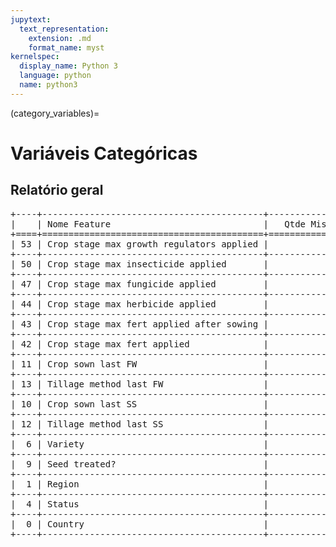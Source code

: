 ```yaml
--- 
jupytext:
  text_representation:
    extension: .md
    format_name: myst
kernelspec:
  display_name: Python 3
  language: python
  name: python3
---
```


(category_variables)= 

# Variáveis Categóricas
## Relatório geral

<pre>
+----+------------------------------------------+-----------------------+-----------------------------+
|    | Nome Feature                             |   Qtde Missing Values |   Proportion Missing Values |
+====+==========================================+=======================+=============================+
| 53 | Crop stage max growth regulators applied |                  4558 |                       99.98 |
+----+------------------------------------------+-----------------------+-----------------------------+
| 50 | Crop stage max insecticide applied       |                  4143 |                       90.88 |
+----+------------------------------------------+-----------------------+-----------------------------+
| 47 | Crop stage max fungicide applied         |                  2600 |                       57.03 |
+----+------------------------------------------+-----------------------+-----------------------------+
| 44 | Crop stage max herbicide applied         |                  2384 |                       52.29 |
+----+------------------------------------------+-----------------------+-----------------------------+
| 43 | Crop stage max fert applied after sowing |                  2382 |                       52.25 |
+----+------------------------------------------+-----------------------+-----------------------------+
| 42 | Crop stage max fert applied              |                  2263 |                       49.64 |
+----+------------------------------------------+-----------------------+-----------------------------+
| 11 | Crop sown last FW                        |                   175 |                        3.84 |
+----+------------------------------------------+-----------------------+-----------------------------+
| 13 | Tillage method last FW                   |                   175 |                        3.84 |
+----+------------------------------------------+-----------------------+-----------------------------+
| 10 | Crop sown last SS                        |                   100 |                        2.19 |
+----+------------------------------------------+-----------------------+-----------------------------+
| 12 | Tillage method last SS                   |                   100 |                        2.19 |
+----+------------------------------------------+-----------------------+-----------------------------+
|  6 | Variety                                  |                    59 |                        1.29 |
+----+------------------------------------------+-----------------------+-----------------------------+
|  9 | Seed treated?                            |                    57 |                        1.25 |
+----+------------------------------------------+-----------------------+-----------------------------+
|  1 | Region                                   |                     0 |                        0    |
+----+------------------------------------------+-----------------------+-----------------------------+
|  4 | Status                                   |                     0 |                        0    |
+----+------------------------------------------+-----------------------+-----------------------------+
|  0 | Country                                  |                     0 |                        0    |
+----+------------------------------------------+-----------------------+-----------------------------+
</pre>

